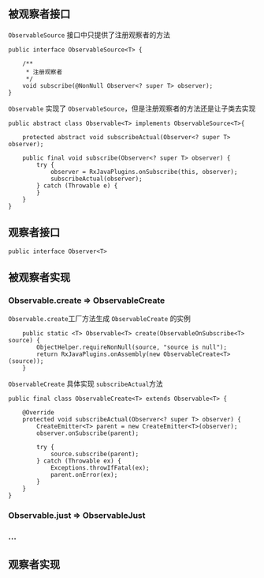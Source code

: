 

## 被观察者接口
`ObservableSource` 接口中只提供了注册观察者的方法
```
public interface ObservableSource<T> {

    /**
     * 注册观察者
     */
    void subscribe(@NonNull Observer<? super T> observer);
}
```

`Observable` 实现了 `ObservableSource`，但是注册观察者的方法还是让子类去实现
```
public abstract class Observable<T> implements ObservableSource<T>{

    protected abstract void subscribeActual(Observer<? super T> observer);

    public final void subscribe(Observer<? super T> observer) {
        try {
            observer = RxJavaPlugins.onSubscribe(this, observer);
            subscribeActual(observer);
        } catch (Throwable e) {
        }
    }
}
```

## 观察者接口
```
public interface Observer<T> 
```


## 被观察者实现
### Observable.create => ObservableCreate
`Observable.create`工厂方法生成 `ObservableCreate` 的实例
```
    public static <T> Observable<T> create(ObservableOnSubscribe<T> source) {
        ObjectHelper.requireNonNull(source, "source is null");
        return RxJavaPlugins.onAssembly(new ObservableCreate<T>(source));
    }
```
`ObservableCreate` 具体实现 `subscribeActual`方法
```
public final class ObservableCreate<T> extends Observable<T> {

    @Override
    protected void subscribeActual(Observer<? super T> observer) {
        CreateEmitter<T> parent = new CreateEmitter<T>(observer);
        observer.onSubscribe(parent);

        try {
            source.subscribe(parent);
        } catch (Throwable ex) {
            Exceptions.throwIfFatal(ex);
            parent.onError(ex);
        }
    }
}
```

### Observable.just => ObservableJust
### ...


## 观察者实现